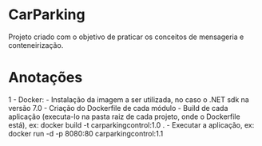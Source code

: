  # CarParking
Projeto criado com o objetivo de praticar os conceitos de mensageria e conteneirização.

# Anotações
1 - Docker:
    - Instalação da imagem a ser utilizada, no caso o .NET sdk na versão 7.0
    - Criação do Dockerfile de cada módulo
    - Build de cada aplicação (executa-lo na pasta raiz de cada projeto, onde o Dockerfile está), ex: docker build -t carparkingcontrol:1.0 . 
    - Executar a aplicação, ex: docker run -d -p 8080:80 carparkingcontrol:1.1